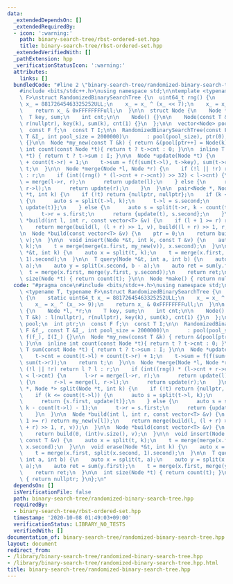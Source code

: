```yaml
---
data:
  _extendedDependsOn: []
  _extendedRequiredBy:
  - icon: ':warning:'
    path: binary-search-tree/rbst-ordered-set.hpp
    title: binary-search-tree/rbst-ordered-set.hpp
  _extendedVerifiedWith: []
  _pathExtension: hpp
  _verificationStatusIcon: ':warning:'
  attributes:
    links: []
  bundledCode: "#line 2 \"binary-search-tree/randomized-binary-search-tree.hpp\"\n\
    #include <bits/stdc++.h>\nusing namespace std;\n\ntemplate <typename T, typename\
    \ F>\nstruct RandomizedBinarySearchTree {\n  uint64_t rng() {\n    static uint64_t\
    \ x_ = 88172645463325252ULL;\n    x_ = x_ ^ (x_ << 7);\n    x_ = x_ ^ (x_ >> 9);\n\
    \    return x_ & 0xFFFFFFFFull;\n  }\n\n  struct Node {\n    Node *l, *r;\n  \
    \  T key, sum;\n    int cnt;\n\n    Node() {}\n\n    Node(const T &k) : l(nullptr),\
    \ r(nullptr), key(k), sum(k), cnt(1) {}\n  };\n\n  vector<Node> pool;\n  int ptr;\n\
    \  const F f;\n  const T I;\n\n  RandomizedBinarySearchTree(const F &f_, const\
    \ T &I_, int pool_size = 2000000)\n      : pool(pool_size), ptr(0), f(f_), I(I_)\
    \ {}\n\n  Node *my_new(const T &k) { return &(pool[ptr++] = Node(k)); }\n\n  inline\
    \ int count(const Node *t){ return t ? t->cnt : 0; }\n\n  inline T sum(const Node\
    \ *t) { return t ? t->sum : I; }\n\n  Node *update(Node *t) {\n    t->cnt = count(t->l)\
    \ + count(t->r) + 1;\n    t->sum = f(f(sum(t->l), t->key), sum(t->r));\n    return\
    \ t;\n  }\n\n  Node *merge(Node *l, Node *r) {\n    if (!l || !r) return l ? l\
    \ : r;\n    if (int((rng() * (l->cnt + r->cnt)) >> 32) < l->cnt) {\n      l->r\
    \ = merge(l->r, r);\n      return update(l);\n    } else {\n      r->l = merge(l,\
    \ r->l);\n      return update(r);\n    }\n  }\n\n  pair<Node *, Node *> split(Node\
    \ *t, int k) {\n    if (!t) return {nullptr, nullptr};\n    if (k <= count(t->l))\
    \ {\n      auto s = split(t->l, k);\n      t->l = s.second;\n      return {s.first,\
    \ update(t)};\n    } else {\n      auto s = split(t->r, k - count(t->l) - 1);\n\
    \      t->r = s.first;\n      return {update(t), s.second};\n    }\n  }\n\n  Node\
    \ *build(int l, int r, const vector<T> &v) {\n    if (l + 1 >= r) return my_new(v[l]);\n\
    \    return merge(build(l, (l + r) >> 1, v), build((l + r) >> 1, r, v));\n  }\n\
    \n  Node *build(const vector<T> &v) {\n    ptr = 0;\n    return build(0, (int)v.size(),\
    \ v);\n  }\n\n  void insert(Node *&t, int k, const T &v) {\n    auto x = split(t,\
    \ k);\n    t = merge(merge(x.first, my_new(v)), x.second);\n  }\n\n  void erase(Node\
    \ *&t, int k) {\n    auto x = split(t, k);\n    t = merge(x.first, split(x.second,\
    \ 1).second);\n  }\n\n  T query(Node *&t, int a, int b) {\n    auto x = split(t,\
    \ a);\n    auto y = split(x.second, b - a);\n    auto ret = sum(y.first);\n  \
    \  t = merge(x.first, merge(y.first, y.second));\n    return ret;\n  }\n\n  int\
    \ size(Node *t) { return count(t); }\n\n  Node *make() { return nullptr; }\n};\n"
  code: "#pragma once\n#include <bits/stdc++.h>\nusing namespace std;\n\ntemplate\
    \ <typename T, typename F>\nstruct RandomizedBinarySearchTree {\n  uint64_t rng()\
    \ {\n    static uint64_t x_ = 88172645463325252ULL;\n    x_ = x_ ^ (x_ << 7);\n\
    \    x_ = x_ ^ (x_ >> 9);\n    return x_ & 0xFFFFFFFFull;\n  }\n\n  struct Node\
    \ {\n    Node *l, *r;\n    T key, sum;\n    int cnt;\n\n    Node() {}\n\n    Node(const\
    \ T &k) : l(nullptr), r(nullptr), key(k), sum(k), cnt(1) {}\n  };\n\n  vector<Node>\
    \ pool;\n  int ptr;\n  const F f;\n  const T I;\n\n  RandomizedBinarySearchTree(const\
    \ F &f_, const T &I_, int pool_size = 2000000)\n      : pool(pool_size), ptr(0),\
    \ f(f_), I(I_) {}\n\n  Node *my_new(const T &k) { return &(pool[ptr++] = Node(k));\
    \ }\n\n  inline int count(const Node *t){ return t ? t->cnt : 0; }\n\n  inline\
    \ T sum(const Node *t) { return t ? t->sum : I; }\n\n  Node *update(Node *t) {\n\
    \    t->cnt = count(t->l) + count(t->r) + 1;\n    t->sum = f(f(sum(t->l), t->key),\
    \ sum(t->r));\n    return t;\n  }\n\n  Node *merge(Node *l, Node *r) {\n    if\
    \ (!l || !r) return l ? l : r;\n    if (int((rng() * (l->cnt + r->cnt)) >> 32)\
    \ < l->cnt) {\n      l->r = merge(l->r, r);\n      return update(l);\n    } else\
    \ {\n      r->l = merge(l, r->l);\n      return update(r);\n    }\n  }\n\n  pair<Node\
    \ *, Node *> split(Node *t, int k) {\n    if (!t) return {nullptr, nullptr};\n\
    \    if (k <= count(t->l)) {\n      auto s = split(t->l, k);\n      t->l = s.second;\n\
    \      return {s.first, update(t)};\n    } else {\n      auto s = split(t->r,\
    \ k - count(t->l) - 1);\n      t->r = s.first;\n      return {update(t), s.second};\n\
    \    }\n  }\n\n  Node *build(int l, int r, const vector<T> &v) {\n    if (l +\
    \ 1 >= r) return my_new(v[l]);\n    return merge(build(l, (l + r) >> 1, v), build((l\
    \ + r) >> 1, r, v));\n  }\n\n  Node *build(const vector<T> &v) {\n    ptr = 0;\n\
    \    return build(0, (int)v.size(), v);\n  }\n\n  void insert(Node *&t, int k,\
    \ const T &v) {\n    auto x = split(t, k);\n    t = merge(merge(x.first, my_new(v)),\
    \ x.second);\n  }\n\n  void erase(Node *&t, int k) {\n    auto x = split(t, k);\n\
    \    t = merge(x.first, split(x.second, 1).second);\n  }\n\n  T query(Node *&t,\
    \ int a, int b) {\n    auto x = split(t, a);\n    auto y = split(x.second, b -\
    \ a);\n    auto ret = sum(y.first);\n    t = merge(x.first, merge(y.first, y.second));\n\
    \    return ret;\n  }\n\n  int size(Node *t) { return count(t); }\n\n  Node *make()\
    \ { return nullptr; }\n};\n"
  dependsOn: []
  isVerificationFile: false
  path: binary-search-tree/randomized-binary-search-tree.hpp
  requiredBy:
  - binary-search-tree/rbst-ordered-set.hpp
  timestamp: '2020-10-08 01:49:03+09:00'
  verificationStatus: LIBRARY_NO_TESTS
  verifiedWith: []
documentation_of: binary-search-tree/randomized-binary-search-tree.hpp
layout: document
redirect_from:
- /library/binary-search-tree/randomized-binary-search-tree.hpp
- /library/binary-search-tree/randomized-binary-search-tree.hpp.html
title: binary-search-tree/randomized-binary-search-tree.hpp
---
```

